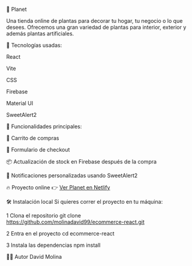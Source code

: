 
🌱 Planet

Una tienda online de plantas para decorar tu hogar, tu negocio o lo que desees.
Ofrecemos una gran variedad de plantas para interior, exterior y además plantas artificiales.

🚀 Tecnologías usadas:

React

Vite

CSS

Firebase

Material UI

SweetAlert2

🚀 Funcionalidades principales:

🛒 Carrito de compras

🧾 Formulario de checkout

📦 Actualización de stock en Firebase después de la compra

📩 Notificaciones personalizadas usando SweetAlert2

🔥 Proyecto online
👉 [Ver Planet en Netlify](https://planetecommerce.netlify.app/) 

🛠️ Instalación local
Si quieres correr el proyecto en tu máquina:

1 Clona el repositorio
git clone https://github.com/molinadavid99/ecommerce-react.git

2 Entra en el proyecto
cd ecommerce-react

3 Instala las dependencias
npm install

👨‍💻 Autor
David Molina
